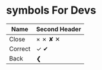 # symbols For Devs

Name  | Second Header
------------- | -------------
Close  | × ✗ ✘ ✕
Correct  | ✓ ✔ 
Back | ❮
